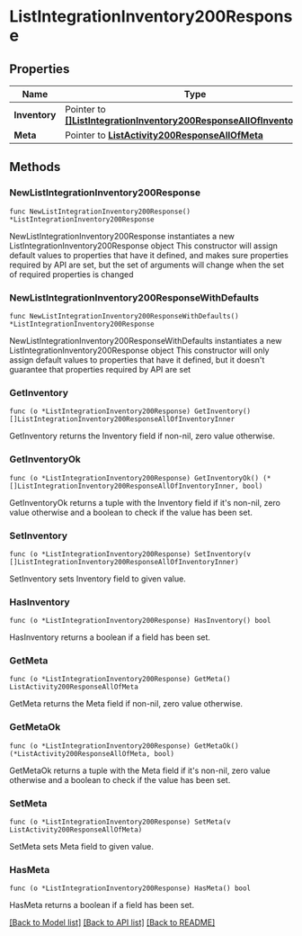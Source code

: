# ListIntegrationInventory200Response

## Properties

Name | Type | Description | Notes
------------ | ------------- | ------------- | -------------
**Inventory** | Pointer to [**[]ListIntegrationInventory200ResponseAllOfInventoryInner**](ListIntegrationInventory200ResponseAllOfInventoryInner.md) |  | [optional] 
**Meta** | Pointer to [**ListActivity200ResponseAllOfMeta**](ListActivity200ResponseAllOfMeta.md) |  | [optional] 

## Methods

### NewListIntegrationInventory200Response

`func NewListIntegrationInventory200Response() *ListIntegrationInventory200Response`

NewListIntegrationInventory200Response instantiates a new ListIntegrationInventory200Response object
This constructor will assign default values to properties that have it defined,
and makes sure properties required by API are set, but the set of arguments
will change when the set of required properties is changed

### NewListIntegrationInventory200ResponseWithDefaults

`func NewListIntegrationInventory200ResponseWithDefaults() *ListIntegrationInventory200Response`

NewListIntegrationInventory200ResponseWithDefaults instantiates a new ListIntegrationInventory200Response object
This constructor will only assign default values to properties that have it defined,
but it doesn't guarantee that properties required by API are set

### GetInventory

`func (o *ListIntegrationInventory200Response) GetInventory() []ListIntegrationInventory200ResponseAllOfInventoryInner`

GetInventory returns the Inventory field if non-nil, zero value otherwise.

### GetInventoryOk

`func (o *ListIntegrationInventory200Response) GetInventoryOk() (*[]ListIntegrationInventory200ResponseAllOfInventoryInner, bool)`

GetInventoryOk returns a tuple with the Inventory field if it's non-nil, zero value otherwise
and a boolean to check if the value has been set.

### SetInventory

`func (o *ListIntegrationInventory200Response) SetInventory(v []ListIntegrationInventory200ResponseAllOfInventoryInner)`

SetInventory sets Inventory field to given value.

### HasInventory

`func (o *ListIntegrationInventory200Response) HasInventory() bool`

HasInventory returns a boolean if a field has been set.

### GetMeta

`func (o *ListIntegrationInventory200Response) GetMeta() ListActivity200ResponseAllOfMeta`

GetMeta returns the Meta field if non-nil, zero value otherwise.

### GetMetaOk

`func (o *ListIntegrationInventory200Response) GetMetaOk() (*ListActivity200ResponseAllOfMeta, bool)`

GetMetaOk returns a tuple with the Meta field if it's non-nil, zero value otherwise
and a boolean to check if the value has been set.

### SetMeta

`func (o *ListIntegrationInventory200Response) SetMeta(v ListActivity200ResponseAllOfMeta)`

SetMeta sets Meta field to given value.

### HasMeta

`func (o *ListIntegrationInventory200Response) HasMeta() bool`

HasMeta returns a boolean if a field has been set.


[[Back to Model list]](../README.md#documentation-for-models) [[Back to API list]](../README.md#documentation-for-api-endpoints) [[Back to README]](../README.md)


